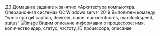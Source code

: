 ДЗ Домашнее задание к занятию «Архитектура компьютера. Операционная система»
ОС Windows server 2019
Выполняем команду "wmic cpu get caption, deviceid, name, numberofcores, maxclockspeed, status"
![image](https://github.com/user-attachments/assets/60539c76-21c1-4c3a-b471-e5bbc44adee8)
Видим описание информации о процессоре: имя, количество ядер, статус, частоту, ID процессора, описание
